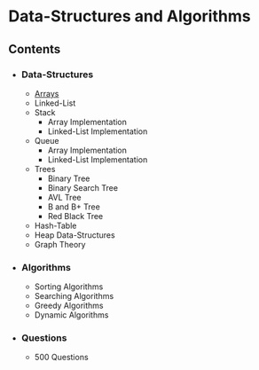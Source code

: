 # Data-Structures and Algorithms

## Contents
- ### Data-Structures
  - [Arrays](arrays.md)
  - Linked-List
  - Stack
    - Array Implementation
    - Linked-List Implementation
  - Queue
    - Array Implementation
    - Linked-List Implementation
  - Trees
    - Binary Tree
    - Binary Search Tree
    - AVL Tree
    - B and B+ Tree
    - Red Black Tree
  - Hash-Table
  - Heap Data-Structures
  - Graph Theory
- ### Algorithms
    - Sorting Algorithms
    - Searching Algorithms
    - Greedy Algorithms
    - Dynamic Algorithms
- ### Questions
    - 500 Questions
 
